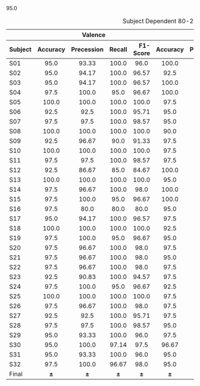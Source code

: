 <div class="block-language-tx"><table>
<caption id="prototypetable">Subject Dependent 80-20 split results using GA-MLP</caption>
<thead>
<tr>
<th></th>
<th style="text-align:center" colspan="4">Valence</th>
<th style="text-align:center" colspan="4">Arousal</th>
<th style="text-align:center" colspan="4">4-Types of emotions</th>
</tr>
<tr>
<th>Subject</th>
<th style="text-align:center">Accuracy</th>
<th style="text-align:right">Precession</th>
<th style="text-align:right">Recall</th>
<th style="text-align:right">F1-Score</th>
<th style="text-align:center">Accuracy</th>
<th style="text-align:right">Precession</th>
<th style="text-align:right">Recall</th>
<th style="text-align:right">F1-Score</th>
<th style="text-align:center">Accuracy</th>
<th style="text-align:right">Precession</th>
<th style="text-align:right">Recall</th>
<th style="text-align:right">F1-Score</th>
</tr>
</thead>
<tbody>
<tr>
<td>S01</td>
<td style="text-align:center">95.0 
  <td style="text-align:center">93.33 
  <td style="text-align:center">100.0 
  <td style="text-align:center">96.0   
  <td style="text-align:center">100.0 
  <td style="text-align:center">100.0 
  <td style="text-align:center">100.0 
  <td style="text-align:center">100.0   
  <td style="text-align:center">95.0 
  <td style="text-align:center">92.08 
  <td style="text-align:center">95.0 
  <td style="text-align:center">93.17
</tr>
  
<td>S02</td>
<td style="text-align:center">95.0 
  <td style="text-align:center">94.17 
  <td style="text-align:center">100.0 
  <td style="text-align:center">96.57  
  <td style="text-align:center">92.5 
  <td style="text-align:center">94.17 
  <td style="text-align:center">95.0 
  <td style="text-align:center">93.24     
  <td style="text-align:center">87.5 
  <td style="text-align:center">82.92 
  <td style="text-align:center">87.5 
  <td style="text-align:center">84.42
</tr>

<td>S03</td>
<td style="text-align:center">95.0 
  <td style="text-align:center">94.17 
  <td style="text-align:center">100.0 
  <td style="text-align:center">96.57  
  <td style="text-align:center">100.0 
  <td style="text-align:center">80.0 
  <td style="text-align:center">80.0 
  <td style="text-align:center">80.0      
  <td style="text-align:center">95.0 
  <td style="text-align:center">91.67 
  <td style="text-align:center">95.0 
  <td style="text-align:center">93.0
</tr>

<td>S04</td>
<td style="text-align:center">97.5 
  <td style="text-align:center">100.0 
  <td style="text-align:center">95.0 
  <td style="text-align:center">96.67   
  <td style="text-align:center">100.0 
  <td style="text-align:center">100.0 
  <td style="text-align:center">100.0 
  <td style="text-align:center">100.0   
  <td style="text-align:center">97.5 
  <td style="text-align:center">95.83 
  <td style="text-align:center">97.5 
  <td style="text-align:center">96.5
</tr>
<td>S05</td>
<td style="text-align:center">100.0 
<td style="text-align:center">100.0 
<td style="text-align:center">100.0 
<td style="text-align:center">100.0 
<td style="text-align:center">97.5 
<td style="text-align:center">96.67 
<td style="text-align:center">100.0 
<td style="text-align:center">98.0     
<td style="text-align:center">97.5 
<td style="text-align:center">96.25 
<td style="text-align:center">97.5 
<td style="text-align:center">96.67
</tr>
<td>S06</td>
<td style="text-align:center">92.5 
<td style="text-align:center">92.5 
<td style="text-align:center">100.0 
<td style="text-align:center">95.71   
<td style="text-align:center">95.0 
<td style="text-align:center">80.0 
<td style="text-align:center">80.0 
<td style="text-align:center">80.0       
<td style="text-align:center">87.5 
<td style="text-align:center">79.17 
<td style="text-align:center">87.5 
<td style="text-align:center">82.5
</tr>
<td>S07</td>
<td style="text-align:center">97.5 
<td style="text-align:center">97.5 
<td style="text-align:center">100.0 
<td style="text-align:center">98.57   
<td style="text-align:center">95.0 
<td style="text-align:center">94.17 
<td style="text-align:center">100.0 
<td style="text-align:center">96.57    
<td style="text-align:center">92.5 
<td style="text-align:center">87.92 
<td style="text-align:center">92.5 
<td style="text-align:center">89.67
</tr>
<td>S08</td>
<td style="text-align:center">100.0 
<td style="text-align:center">100.0 
<td style="text-align:center">100.0 
<td style="text-align:center">100.0 
<td style="text-align:center">90.0 
<td style="text-align:center">94.17 
<td style="text-align:center">90.0 
<td style="text-align:center">89.91     
<td style="text-align:center">90.0 
<td style="text-align:center">84.58 
<td style="text-align:center">90.0 
<td style="text-align:center">86.5
</tr>
<td>S09</td>
<td style="text-align:center">92.5 
<td style="text-align:center">96.67 
<td style="text-align:center">90.0 
<td style="text-align:center">91.33   
<td style="text-align:center">97.5 
<td style="text-align:center">97.5 
<td style="text-align:center">100.0 
<td style="text-align:center">98.57     
<td style="text-align:center">90.0 
<td style="text-align:center">90.0 
<td style="text-align:center">90.0 
<td style="text-align:center">88.33
</tr>
<td>S10</td>
<td style="text-align:center">100.0 
<td style="text-align:center">100.0 
<td style="text-align:center">100.0 
<td style="text-align:center">100.0 
<td style="text-align:center">97.5 
<td style="text-align:center">96.67 
<td style="text-align:center">100.0 
<td style="text-align:center">98.0     
<td style="text-align:center">97.5 
<td style="text-align:center">96.25 
<td style="text-align:center">97.5 
<td style="text-align:center">96.67
</tr>
<td>S11</td>
<td style="text-align:center">97.5 
<td style="text-align:center">97.5 
<td style="text-align:center">100.0 
<td style="text-align:center">98.57   
<td style="text-align:center">97.5 
<td style="text-align:center">90.0 
<td style="text-align:center">90.0 
<td style="text-align:center">90.0       
<td style="text-align:center">95.0 
<td style="text-align:center">92.5 
<td style="text-align:center">95.0 
<td style="text-align:center">93.33
</tr>
<td>S12</td>
<td style="text-align:center">92.5 
<td style="text-align:center">86.67 
<td style="text-align:center">85.0 
<td style="text-align:center">84.67   
<td style="text-align:center">100.0 
<td style="text-align:center">100.0 
<td style="text-align:center">100.0 
<td style="text-align:center">100.0   
<td style="text-align:center">92.5 
<td style="text-align:center">92.5 
<td style="text-align:center">92.5 
<td style="text-align:center">91.17
</tr>
<td>S13</td>
<td style="text-align:center">100.0 
<td style="text-align:center">100.0 
<td style="text-align:center">100.0 
<td style="text-align:center">100.0 
<td style="text-align:center">95.0 
<td style="text-align:center">95.0 
<td style="text-align:center">100.0 
<td style="text-align:center">97.14     
<td style="text-align:center">95.0 
<td style="text-align:center">91.67 
<td style="text-align:center">95.0 
<td style="text-align:center">93.0
</tr>
<td>S14</td>
<td style="text-align:center">97.5 
<td style="text-align:center">96.67 
<td style="text-align:center">100.0 
<td style="text-align:center">98.0   
<td style="text-align:center">100.0 
<td style="text-align:center">100.0 
<td style="text-align:center">100.0 
<td style="text-align:center">100.0   
<td style="text-align:center">97.5 
<td style="text-align:center">98.75 
<td style="text-align:center">97.5 
<td style="text-align:center">97.5
</tr>
<td>S15</td>
<td style="text-align:center">97.5 
<td style="text-align:center">100.0 
<td style="text-align:center">95.0 
<td style="text-align:center">96.67   
<td style="text-align:center">100.0 
<td style="text-align:center">100.0 
<td style="text-align:center">100.0 
<td style="text-align:center">100.0   
<td style="text-align:center">97.5 
<td style="text-align:center">96.25 
<td style="text-align:center">97.5 
<td style="text-align:center">96.67
</tr>
<td>S16</td>
<td style="text-align:center">97.5 
<td style="text-align:center">80.0 
<td style="text-align:center">80.0 
<td style="text-align:center">80.0     
<td style="text-align:center">95.0 
<td style="text-align:center">95.0 
<td style="text-align:center">95.0 
<td style="text-align:center">95.0       
<td style="text-align:center">92.5 
<td style="text-align:center">88.75 
<td style="text-align:center">92.5 
<td style="text-align:center">90.0
</tr>
<td>S17</td>
<td style="text-align:center">95.0 
<td style="text-align:center">94.17 
<td style="text-align:center">100.0 
<td style="text-align:center">96.57  
<td style="text-align:center">97.5 
<td style="text-align:center">97.5 
<td style="text-align:center">100.0 
<td style="text-align:center">98.57     
<td style="text-align:center">92.5 
<td style="text-align:center">88.33 
<td style="text-align:center">92.5 
<td style="text-align:center">89.83
</tr>
<td>S18</td>
<td style="text-align:center">100.0 
<td style="text-align:center">100.0 
<td style="text-align:center">100.0 
<td style="text-align:center">100.0 
<td style="text-align:center">92.5 
<td style="text-align:center">90.83 
<td style="text-align:center">100.0 
<td style="text-align:center">94.57    
<td style="text-align:center">92.5 
<td style="text-align:center">87.92 
<td style="text-align:center">92.5 
<td style="text-align:center">89.67
</tr>
<td>S19</td>
<td style="text-align:center">97.5 
<td style="text-align:center">100.0 
<td style="text-align:center">95.0 
<td style="text-align:center">96.67   
<td style="text-align:center">95.0 
<td style="text-align:center">94.17 
<td style="text-align:center">100.0 
<td style="text-align:center">96.57    
<td style="text-align:center">92.5 
<td style="text-align:center">90.0 
<td style="text-align:center">92.5 
<td style="text-align:center">90.83
</tr>
<td>S20</td>
<td style="text-align:center">97.5 
<td style="text-align:center">96.67 
<td style="text-align:center">100.0 
<td style="text-align:center">98.0   
<td style="text-align:center">97.5 
<td style="text-align:center">96.67 
<td style="text-align:center">100.0 
<td style="text-align:center">98.0     
<td style="text-align:center">95.0 
<td style="text-align:center">94.58 
<td style="text-align:center">95.0 
<td style="text-align:center">94.0
</tr>
<td>S21</td>
<td style="text-align:center">97.5 
<td style="text-align:center">96.67 
<td style="text-align:center">100.0 
<td style="text-align:center">98.0   
<td style="text-align:center">95.0 
<td style="text-align:center">94.17 
<td style="text-align:center">100.0 
<td style="text-align:center">96.57    
<td style="text-align:center">92.5 
<td style="text-align:center">90.0 
<td style="text-align:center">92.5 
<td style="text-align:center">90.83
</tr>
<td>S22</td>
<td style="text-align:center">97.5 
<td style="text-align:center">96.67 
<td style="text-align:center">100.0 
<td style="text-align:center">98.0   
<td style="text-align:center">97.5 
<td style="text-align:center">96.67 
<td style="text-align:center">100.0 
<td style="text-align:center">98.0     
<td style="text-align:center">95.0 
<td style="text-align:center">92.5 
<td style="text-align:center">95.0 
<td style="text-align:center">93.33
</tr>
<td>S23</td>
<td style="text-align:center">92.5 
<td style="text-align:center">90.83 
<td style="text-align:center">100.0 
<td style="text-align:center">94.57  
<td style="text-align:center">97.5 
<td style="text-align:center">96.67 
<td style="text-align:center">100.0 
<td style="text-align:center">98.0     
<td style="text-align:center">90.0 
<td style="text-align:center">90.83 
<td style="text-align:center">90.0 
<td style="text-align:center">89.0
</tr>
<td>S24</td>
<td style="text-align:center">97.5 
<td style="text-align:center">100.0 
<td style="text-align:center">95.0 
<td style="text-align:center">96.67   
<td style="text-align:center">92.5 
<td style="text-align:center">92.5 
<td style="text-align:center">100.0 
<td style="text-align:center">95.71     
<td style="text-align:center">92.5 
<td style="text-align:center">88.33 
<td style="text-align:center">92.5 
<td style="text-align:center">89.83
</tr>
<td>S25</td>
<td style="text-align:center">100.0 
<td style="text-align:center">100.0 
<td style="text-align:center">100.0 
<td style="text-align:center">100.0 
<td style="text-align:center">97.5 
<td style="text-align:center">97.5 
<td style="text-align:center">100.0 
<td style="text-align:center">98.57     
<td style="text-align:center">97.5 
<td style="text-align:center">95.83 
<td style="text-align:center">97.5 
<td style="text-align:center">96.5
</tr>
<td>S26</td>
<td style="text-align:center">97.5 
<td style="text-align:center">96.67 
<td style="text-align:center">100.0 
<td style="text-align:center">98.0   
<td style="text-align:center">97.5 
<td style="text-align:center">100.0 
<td style="text-align:center">95.0 
<td style="text-align:center">96.67     
<td style="text-align:center">95.0 
<td style="text-align:center">97.5 
<td style="text-align:center">95.0 
<td style="text-align:center">95.0
</tr>
<td>S27</td>
<td style="text-align:center">92.5 
<td style="text-align:center">92.5 
<td style="text-align:center">100.0 
<td style="text-align:center">95.71   
<td style="text-align:center">97.5 
<td style="text-align:center">96.67 
<td style="text-align:center">100.0 
<td style="text-align:center">98.0     
<td style="text-align:center">90.0 
<td style="text-align:center">85.63 
<td style="text-align:center">90.0 
<td style="text-align:center">87.26
</tr>
<td>S28</td>
<td style="text-align:center">97.5 
<td style="text-align:center">97.5 
<td style="text-align:center">100.0 
<td style="text-align:center">98.57   
<td style="text-align:center">95.0 
<td style="text-align:center">96.67 
<td style="text-align:center">95.0 
<td style="text-align:center">94.67     
<td style="text-align:center">92.5 
<td style="text-align:center">91.25 
<td style="text-align:center">92.5 
<td style="text-align:center">90.83
</tr>
<td>S29</td>
<td style="text-align:center">95.0 
<td style="text-align:center">93.33 
<td style="text-align:center">100.0 
<td style="text-align:center">96.0   
<td style="text-align:center">97.5 
<td style="text-align:center">97.5 
<td style="text-align:center">100.0 
<td style="text-align:center">98.57     
<td style="text-align:center">92.5 
<td style="text-align:center">89.17 
<td style="text-align:center">92.5 
<td style="text-align:center">90.5
</tr>
<td>S30</td>
95.0 
<td style="text-align:center">95.0 
<td style="text-align:center">100.0 
<td style="text-align:center">97.14   
<td style="text-align:center">97.5 
<td style="text-align:center">96.67 
<td style="text-align:center">100.0 
<td style="text-align:center">98.0     
<td style="text-align:center">92.5 
<td style="text-align:center">88.75 
<td style="text-align:center">92.5 
<td style="text-align:center">90.0
</tr>

<td>S31</td>
<td style="text-align:center">95.0 
<td style="text-align:center">93.33 
<td style="text-align:center">100.0 
<td style="text-align:center">96.0   
<td style="text-align:center">95.0 
<td style="text-align:center">100.0 
<td style="text-align:center">90.0 
<td style="text-align:center">93.33     
<td style="text-align:center">90.0 
<td style="text-align:center">85.42 
<td style="text-align:center">90.0 
<td style="text-align:center">86.92
</tr>

<td>S32</td>
<td style="text-align:center">97.5 
<td style="text-align:center">100.0 
<td style="text-align:center">96.67 
<td style="text-align:center">98.0   
<td style="text-align:center">95.0 
<td style="text-align:center">94.17 
<td style="text-align:center">100.0 
<td style="text-align:center">96.57    
<td style="text-align:center">92.5 
<td style="text-align:center">91.25 
<td style="text-align:center">92.5 
<td style="text-align:center">90.83
</tr>
<td>Final</td>
<td style="text-align:center"><b> &plusmn <b>	
<td style="text-align:center"><b> &plusmn <b>
<td style="text-align:center"><b> &plusmn <b>
<td style="text-align:center"><b> &plusmn <b>
<td style="text-align:center"><b>  &plusmn <b>
<td style="text-align:center"><b>  &plusmn <b>
<td style="text-align:center"><b> &plusmn <b>
<td style="text-align:center"><b>  &plusmn <b>
<td style="text-align:center"><b>  &plusmn <b>
<td style="text-align:center"><b>  &plusmn <b>
<td style="text-align:center"><b>  &plusmn <b>
<td style="text-align:center"><b>  &plusmn <b>
</tr>


</tbody>
</table>
</div>













































































